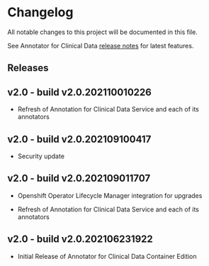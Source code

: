 # Changelog

All notable changes to this project will be documented in this file.

See Annotator for Clinical Data [release notes](https://cloud.ibm.com/docs/wh-acd?topic=wh-acd-release-notes) for latest features.

## Releases

## v2.0 - build v2.0.202110010226

- Refresh of Annotation for Clinical Data Service and each of its annotators

## v2.0 - build v2.0.202109100417

- Security update

## v2.0 - build v2.0.202109011707

- Openshift Operator Lifecycle Manager integration for upgrades

- Refresh of Annotation for Clinical Data Service and each of its annotators

## v2.0 - build v2.0.202106231922

- Initial Release of Annotator for Clinical Data Container Edition

[Released]: https://github.com/ibm/repo-template/compare/v0.0.1...HEAD
[2.0.0]: https://github.com/ibm/repo-template/releases/tag/v0.0.1
